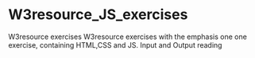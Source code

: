 # W3resource_JS_exercises
W3resource exercises
W3resource exercises with the emphasis one one exercise, containing HTML,CSS and JS. Input and Output reading 
